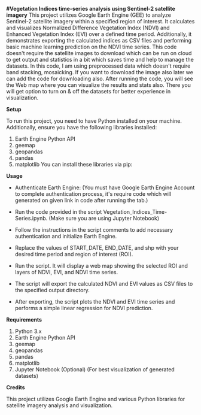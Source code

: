 **#Vegetation Indices time-series analysis using Sentinel-2 satellite imagery**
This project utilizes Google Earth Engine (GEE) to analyze Sentinel-2 satellite imagery within a specified region of interest. It calculates and visualizes Normalized Difference Vegetation Index (NDVI) and Enhanced Vegetation Index (EVI) over a defined time period. Additionally, it demonstrates exporting the calculated indices as CSV files and performing basic machine learning prediction on the NDVI time series. This code doesn't require the satellite images to download which can be run on cloud to get output and statistics in a bit which saves time and help to manage the datasets. In this code, I am using preprocessed data which doesn't require band stacking, mosaicking. If you want to download the image also later we can add the code for downloading also. After running the code, you will see the Web map where you can visualize the results and stats also. There you will get option to turn on & off the datasets for better experience in visualization.

**Setup**

To run this project, you need to have Python installed on your machine. Additionally, ensure you have the following libraries installed:

1. Earth Engine Python API
2. geemap
3. geopandas
4. pandas
5. matplotlib
You can install these libraries via pip:

**Usage**

* Authenticate Earth Engine: (You must have Google Earth Engine Account to complete authentication process, it's require code which will generated on given link in code after running the tab.)

* Run the code provided in the script Vegetation_Indices_Time-Series.ipynb. (Make sure you are using Jupyter Notebook)

* Follow the instructions in the script comments to add necessary authentication and initialize Earth Engine.

* Replace the values of START_DATE, END_DATE, and shp with your desired time period and region of interest (ROI).

* Run the script. It will display a web map showing the selected ROI and layers of NDVI, EVI, and NDVI time series.

* The script will export the calculated NDVI and EVI values as CSV files to the specified output directory.

* After exporting, the script plots the NDVI and EVI time series and performs a simple linear regression for NDVI prediction.

**Requirements**

1. Python 3.x
2. Earth Engine Python API
3. geemap
4. geopandas
5. pandas
6. matplotlib
7. Jupyter Notebook (Optional) (For best visualization of generated datasets)

   
**Credits**

This project utilizes Google Earth Engine and various Python libraries for satellite imagery analysis and visualization.

